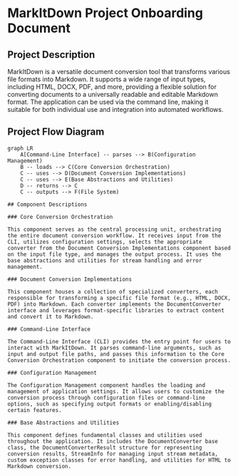 # MarkItDown Project Onboarding Document

## Project Description

MarkItDown is a versatile document conversion tool that transforms various file formats into Markdown. It supports a wide range of input types, including HTML, DOCX, PDF, and more, providing a flexible solution for converting documents to a universally readable and editable Markdown format. The application can be used via the command line, making it suitable for both individual use and integration into automated workflows.

## Project Flow Diagram

```mermaid
graph LR
    A[Command-Line Interface] -- parses --> B(Configuration Management)
    B -- loads --> C(Core Conversion Orchestration)
    C -- uses --> D(Document Conversion Implementations)
    C -- uses --> E(Base Abstractions and Utilities)
    D -- returns --> C
    C -- outputs --> F(File System)

## Component Descriptions

### Core Conversion Orchestration

This component serves as the central processing unit, orchestrating the entire document conversion workflow. It receives input from the CLI, utilizes configuration settings, selects the appropriate converter from the Document Conversion Implementations component based on the input file type, and manages the output process. It uses the base abstractions and utilities for stream handling and error management.

### Document Conversion Implementations

This component houses a collection of specialized converters, each responsible for transforming a specific file format (e.g., HTML, DOCX, PDF) into Markdown. Each converter implements the DocumentConverter interface and leverages format-specific libraries to extract content and convert it to Markdown.

### Command-Line Interface

The Command-Line Interface (CLI) provides the entry point for users to interact with MarkItDown. It parses command-line arguments, such as input and output file paths, and passes this information to the Core Conversion Orchestration component to initiate the conversion process.

### Configuration Management

The Configuration Management component handles the loading and management of application settings. It allows users to customize the conversion process through configuration files or command-line options, such as specifying output formats or enabling/disabling certain features.

### Base Abstractions and Utilities

This component defines fundamental classes and utilities used throughout the application. It includes the DocumentConverter base class, the DocumentConverterResult structure for representing conversion results, StreamInfo for managing input stream metadata, custom exception classes for error handling, and utilities for HTML to Markdown conversion.

